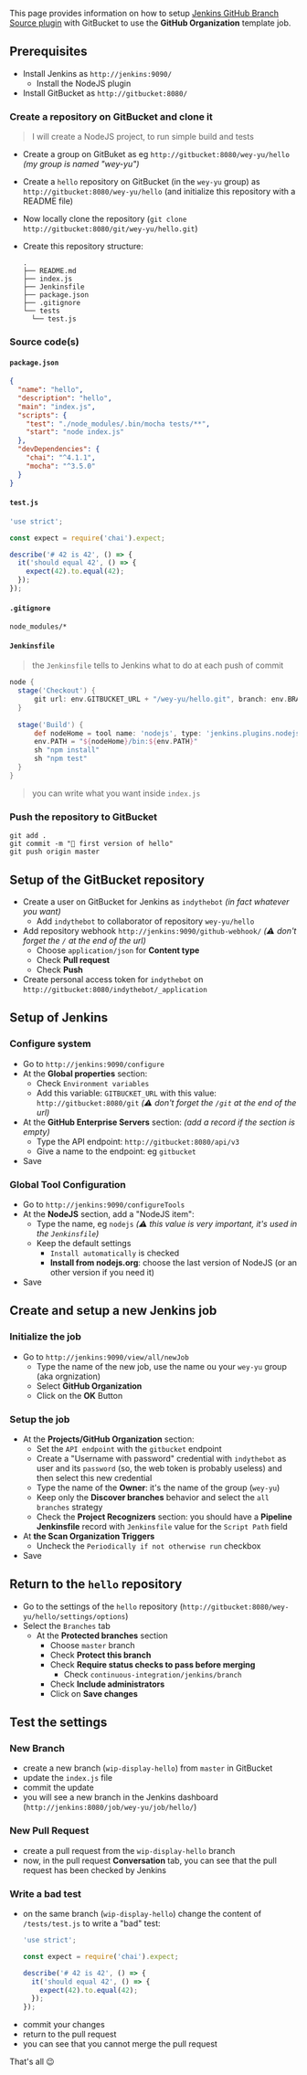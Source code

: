 This page provides information on how to setup [Jenkins GitHub Branch Source plugin](https://wiki.jenkins.io/display/JENKINS/GitHub+Branch+Source+Plugin) with GitBucket to use the **GitHub Organization** template job.

## Prerequisites

  - Install Jenkins as `http://jenkins:9090/`
    - Install the NodeJS plugin
  - Install GitBucket as `http://gitbucket:8080/`

### Create a repository on GitBucket and clone it

> I will create a NodeJS project, to run simple build and tests

- Create a group on GitBuket as eg `http://gitbucket:8080/wey-yu/hello` *(my group is named "wey-yu")*
- Create a `hello` repository on GitBucket (in the `wey-yu` group) as `http://gitbucket:8080/wey-yu/hello` (and initialize this repository with a README file)
- Now locally clone the repository (`git clone http://gitbucket:8080/git/wey-yu/hello.git`)
- Create this repository structure:

  ```
  .
  ├── README.md
  ├── index.js
  ├── Jenkinsfile
  ├── package.json
  ├── .gitignore
  └── tests
    └── test.js
  ```
### Source code(s)

#### `package.json`

```json
{
  "name": "hello",
  "description": "hello",
  "main": "index.js",
  "scripts": {
    "test": "./node_modules/.bin/mocha tests/**",
    "start": "node index.js"  
  },
  "devDependencies": {
    "chai": "^4.1.1",
    "mocha": "^3.5.0"
  }
}
```

#### `test.js`

```javascript
'use strict';

const expect = require('chai').expect;

describe('# 42 is 42', () => {
  it('should equal 42', () => {
    expect(42).to.equal(42);
  });
});
```

#### `.gitignore`

```
node_modules/*
```

#### `Jenkinsfile`

> the `Jenkinsfile` tells to Jenkins what to do at each push of commit

```groovy
node {
  stage('Checkout') {
      git url: env.GITBUCKET_URL + "/wey-yu/hello.git", branch: env.BRANCH_NAME
  }
 
  stage('Build') {
      def nodeHome = tool name: 'nodejs', type: 'jenkins.plugins.nodejs.tools.NodeJSInstallation'
      env.PATH = "${nodeHome}/bin:${env.PATH}"
      sh "npm install"
      sh "npm test"  
  }
}
```

> you can write what you want inside `index.js`

### Push the repository to GitBucket

```shell
git add .
git commit -m "🚀 first version of hello"
git push origin master
```

## Setup of the GitBucket repository

- Create a user on GitBucket for Jenkins as `indythebot` *(in fact whatever you want)*
  - Add `indythebot` to collaborator of repository `wey-yu/hello`
- Add repository webhook `http://jenkins:9090/github-webhook/` *(⚠️ don't forget the `/` at the end of the url)*
  - Choose `application/json` for **Content type**
  - Check **Pull request**
  - Check **Push**
- Create personal access token for `indythebot` on `http://gitbucket:8080/indythebot/_application`

## Setup of Jenkins

### Configure system

- Go to `http://jenkins:9090/configure`
- At the **Global properties** section:
  - Check `Environment variables`
  - Add this variable: `GITBUCKET_URL` with this value: `http://gitbucket:8080/git` *(⚠️ don't forget the `/git` at the end of the url)*
- At the **GitHub Enterprise Servers** section: *(add a record if the section is empty)*
  - Type the API endpoint: `http://gitbucket:8080/api/v3`
  - Give a name to the endpoint: eg `gitbucket`
- Save

### Global Tool Configuration

- Go to `http://jenkins:9090/configureTools`
- At the **NodeJS** section, add a "NodeJS item": 
  - Type the name, eg `nodejs` *(⚠️ this value is very important, it's used in the `Jenkinsfile`)*
  - Keep the default settings
    - `Install automatically` is checked
    - **Install from nodejs.org**: choose the last version of NodeJS (or an other version if you need it)
- Save

## Create and setup a new Jenkins job

### Initialize the job

- Go to `http://jenkins:9090/view/all/newJob`
  - Type the name of the new job, use the name ou your `wey-yu` group (aka orgnization)
  - Select **GitHub Organization**
  - Click on the **OK** Button

### Setup the job

- At the **Projects/GitHub Organization** section:
  - Set the `API endpoint` with the `gitbucket` endpoint
  - Create a "Username with password" credential with `indythebot` as user and its `password` (so, the web token is probably useless) and then select this new credential
  - Type the name of the **Owner**: it's the name of the group (`wey-yu`)
  - Keep only the **Discover branches** behavior and select the `all branches` strategy
  - Check the **Project Recognizers** section: you should have a **Pipeline Jenkinsfile** record with `Jenkinsfile` value for the `Script Path` field
- At **the Scan Organization Triggers**
  - Uncheck the `Periodically if not otherwise run` checkbox
- Save

## Return to the `hello` repository

- Go to the settings of the `hello` repository (`http://gitbucket:8080/wey-yu/hello/settings/options`)
- Select the `Branches` tab
  - At the **Protected branches** section
    - Choose `master` branch
    - Check **Protect this branch**
    - Check **Require status checks to pass before merging**
      - Check `continuous-integration/jenkins/branch` 
    - Check **Include administrators**
    - Click on **Save changes**

## Test the settings

### New Branch

- create a new branch (`wip-display-hello`) from `master` in GitBucket
- update the `index.js` file
- commit the update
- you will see a new branch in the Jenkins dashboard (`http://jenkins:8080/job/wey-yu/job/hello/`)

### New Pull Request

- create a pull request from the `wip-display-hello` branch
- now, in the pull request **Conversation** tab, you can see that the pull request has been checked by Jenkins

### Write a bad test

- on the same branch (`wip-display-hello`) change the content of `/tests/test.js` to write a "bad" test:
  ```javascript
  'use strict';

  const expect = require('chai').expect;

  describe('# 42 is 42', () => {
    it('should equal 42', () => {
      expect(42).to.equal(42);
    });
  });
  ```
- commit your changes
- return to the pull request
- you can see that you cannot merge the pull request

That's all 😉